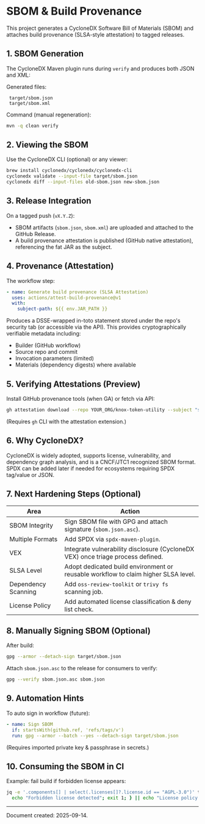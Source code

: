 # SBOM & Build Provenance

This project generates a CycloneDX Software Bill of Materials (SBOM) and attaches build provenance (SLSA-style attestation) to tagged releases.

## 1. SBOM Generation
The CycloneDX Maven plugin runs during `verify` and produces both JSON and XML:

Generated files:
```
 target/sbom.json
 target/sbom.xml
```

Command (manual regeneration):
```bash
mvn -q clean verify
```

## 2. Viewing the SBOM
Use the CycloneDX CLI (optional) or any viewer:
```bash
brew install cyclonedx/cyclonedx/cyclonedx-cli
cyclonedx validate --input-file target/sbom.json
cyclonedx diff --input-files old-sbom.json new-sbom.json
```

## 3. Release Integration
On a tagged push (`vX.Y.Z`):
- SBOM artifacts (`sbom.json`, `sbom.xml`) are uploaded and attached to the GitHub Release.
- A build provenance attestation is published (GitHub native attestation), referencing the fat JAR as the subject.

## 4. Provenance (Attestation)
The workflow step:
```yaml
- name: Generate build provenance (SLSA Attestation)
  uses: actions/attest-build-provenance@v1
  with:
    subject-path: ${{ env.JAR_PATH }}
```
Produces a DSSE-wrapped in-toto statement stored under the repo's security tab (or accessible via the API). This provides cryptographically verifiable metadata including:
- Builder (GitHub workflow)
- Source repo and commit
- Invocation parameters (limited)
- Materials (dependency digests) where available

## 5. Verifying Attestations (Preview)
Install GitHub provenance tools (when GA) or fetch via API:
```bash
gh attestation download --repo YOUR_ORG/knox-token-utility --subject "sha256:<digest>" --predicate-type slsa-provenance > provenance.intoto.jsonl
```
(Requires `gh` CLI with the attestation extension.)

## 6. Why CycloneDX?
CycloneDX is widely adopted, supports license, vulnerability, and dependency graph analysis, and is a CNCF/JTC1 recognized SBOM format. SPDX can be added later if needed for ecosystems requiring SPDX tag/value or JSON.

## 7. Next Hardening Steps (Optional)
| Area | Action |
|------|--------|
| SBOM Integrity | Sign SBOM file with GPG and attach signature (`sbom.json.asc`). |
| Multiple Formats | Add SPDX via `spdx-maven-plugin`. |
| VEX | Integrate vulnerability disclosure (CycloneDX VEX) once triage process defined. |
| SLSA Level | Adopt dedicated build environment or reusable workflow to claim higher SLSA level. |
| Dependency Scanning | Add `oss-review-toolkit` or `trivy fs` scanning job. |
| License Policy | Add automated license classification & deny list check. |

## 8. Manually Signing SBOM (Optional)
After build:
```bash
gpg --armor --detach-sign target/sbom.json
```
Attach `sbom.json.asc` to the release for consumers to verify:
```bash
gpg --verify sbom.json.asc sbom.json
```

## 9. Automation Hints
To auto sign in workflow (future):
```yaml
- name: Sign SBOM
  if: startsWith(github.ref, 'refs/tags/v')
  run: gpg --armor --batch --yes --detach-sign target/sbom.json
```
(Requires imported private key & passphrase in secrets.)

## 10. Consuming the SBOM in CI
Example: fail build if forbidden license appears:
```bash
jq -e '.components[] | select(.licenses[]?.license.id == "AGPL-3.0")' target/sbom.json && {
  echo "Forbidden license detected"; exit 1; } || echo "License policy OK"
```

---
Document created: 2025-09-14.
